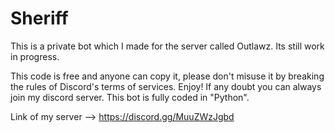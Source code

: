 # Sheriff
This is a private bot which I made for the server called Outlawz. Its still work in progress.

This code is free and anyone can copy it, please don't misuse it by breaking the rules of Discord's terms of services. Enjoy! If any doubt you can always join my discord server.
This bot is fully coded in "Python".

Link of my server --> https://discord.gg/MuuZWzJgbd
